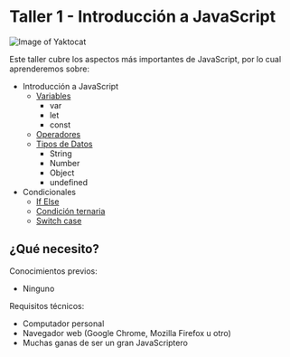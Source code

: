 # Taller 1 - Introducción a JavaScript

![Image of Yaktocat](https://i.ibb.co/tqsKyqs/ws1small.png)

Este taller cubre los aspectos más importantes de JavaScript, por lo cual
aprenderemos sobre:

- Introducción a JavaScript
  - [Variables](taller-1/variables.md)
    - var
    - let
    - const
  - [Operadores](taller-1/operadores.md)
  - [Tipos de Datos](taller-1/tipos-de-datos.md)
    - String
    - Number
    - Object
    - undefined
- Condicionales
  - [If Else](taller-1/if-else.md)
  - [Condición ternaria](taller-1/ternary-condition.md)
  - [Switch case](taller-1/switch-case.md)

## ¿Qué necesito?

Conocimientos previos:

- Ninguno

Requisitos técnicos:

- Computador personal
- Navegador web (Google Chrome, Mozilla Firefox u otro)
- Muchas ganas de ser un gran JavaScriptero
